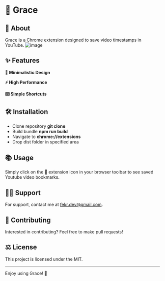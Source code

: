 # 🚀 Grace

## 📖 About
Grace is a Chrome extension designed to save video timestamps in YouTube.
![image](https://github.com/fe-kr/grace/assets/166660204/95ff8774-fa94-4cc3-b90e-f2e655b7a86c)

## ✨ Features
**🎨 Minimalistic Design**

**⚡ High Performance**

**⌨️ Simple Shortcuts**

## 🛠 Installation
- Clone repository **git clone**
- Build bundle **npm run build**
- Navigate to **chrome://extensions** 
- Drop dist folder in specified area

## 📚 Usage
Simply click on the 🧩 extension icon in your browser toolbar to see saved Youtube video bookmarks. 

## 🙋‍♂️ Support
For support, contact me at fekr.dev@gmail.com.

## 👥 Contributing
Interested in contributing? 
Feel free to make pull requests!

## ⚖️ License
This project is licensed under the MIT.

---

Enjoy using Grace! 💖
